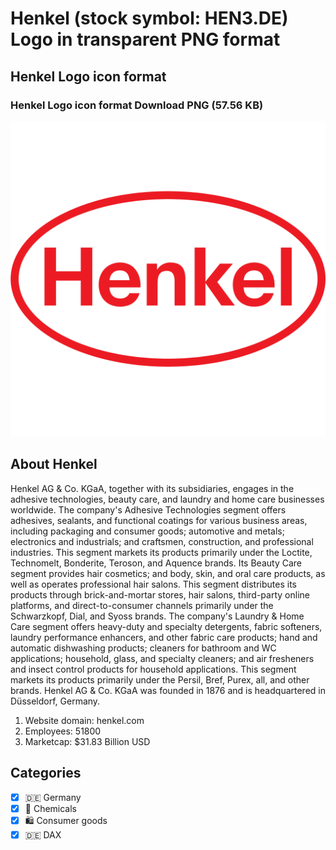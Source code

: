 # Henkel (stock symbol: HEN3.DE) Logo in transparent PNG format

## Henkel Logo icon format

### Henkel Logo icon format Download PNG (57.56 KB)

![Henkel Logo icon format Download PNG (57.56 KB)](/img/orig/HEN3.DE-168e26bd.png)

## About Henkel

Henkel AG & Co. KGaA, together with its subsidiaries, engages in the adhesive technologies, beauty care, and laundry and home care businesses worldwide. The company's Adhesive Technologies segment offers adhesives, sealants, and functional coatings for various business areas, including packaging and consumer goods; automotive and metals; electronics and industrials; and craftsmen, construction, and professional industries. This segment markets its products primarily under the Loctite, Technomelt, Bonderite, Teroson, and Aquence brands. Its Beauty Care segment provides hair cosmetics; and body, skin, and oral care products, as well as operates professional hair salons. This segment distributes its products through brick-and-mortar stores, hair salons, third-party online platforms, and direct-to-consumer channels primarily under the Schwarzkopf, Dial, and Syoss brands. The company's Laundry & Home Care segment offers heavy-duty and specialty detergents, fabric softeners, laundry performance enhancers, and other fabric care products; hand and automatic dishwashing products; cleaners for bathroom and WC applications; household, glass, and specialty cleaners; and air fresheners and insect control products for household applications. This segment markets its products primarily under the Persil, Bref, Purex, all, and other brands. Henkel AG & Co. KGaA was founded in 1876 and is headquartered in Düsseldorf, Germany.

1. Website domain: henkel.com
2. Employees: 51800
3. Marketcap: $31.83 Billion USD


## Categories
- [x] 🇩🇪 Germany
- [x] 🧪 Chemicals
- [x] 🛍 Consumer goods
- [x] 🇩🇪 DAX

